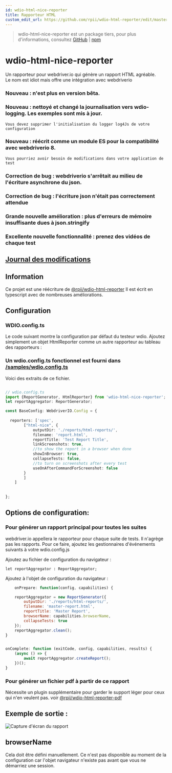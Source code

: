 ```yaml
---
id: wdio-html-nice-reporter
title: Rapporteur HTML
custom_edit_url: https://github.com/rpii/wdio-html-reporter/edit/master/README.md
---
```



> wdio-html-nice-reporter est un package tiers, pour plus d'informations, consultez [GitHub](https://github.com/rpii/wdio-html-reporter) | [npm](https://www.npmjs.com/package/wdio-html-nice-reporter)
 # wdio-html-nice-reporter

Un rapporteur pour webdriver.io qui génère un rapport HTML agréable.  
Le nom est idiot mais offre une intégration avec webdriverio

### Nouveau : n'est plus en version bêta.

### Nouveau : nettoyé et changé la journalisation vers wdio-logging. Les exemples sont mis à jour.
    Vous devez supprimer l'initialisation du logger log4Js de votre configuration

### Nouveau : réécrit comme un module ES pour la compatibilité avec webdriverio 8.
    Vous pourriez avoir besoin de modifications dans votre application de test

### Correction de bug : webdriverio s'arrêtait au milieu de l'écriture asynchrone du json.

### Correction de bug : l'écriture json n'était pas correctement attendue

### Grande nouvelle amélioration : plus d'erreurs de mémoire insuffisante dues à json.stringify

### Excellente nouvelle fonctionnalité : prenez des vidéos de chaque test


## [Journal des modifications](https://github.com/rpii/wdio-html-reporter/blob/master/changes.md)

## Information

Ce projet est une réécriture de [@rpii/wdio-html-reporter](https://www.npmjs.com/package/wdio-html-reporter)
Il est écrit en typescript avec de nombreuses améliorations.



## Configuration

### WDIO.config.ts

Le code suivant montre la configuration par défaut du testeur wdio. Ajoutez simplement un objet HtmlReporter comme un autre rapporteur au tableau des rapporteurs :

### Un wdio.config.ts fonctionnel est fourni dans [/samples/wdio.config.ts](https://github.com/rpii/wdio-html-reporter/blob/master//samples/wdio.config.ts)

Voici des extraits de ce fichier.

```typescript

// wdio.config.ts
import {ReportGenerator, HtmlReporter} from 'wdio-html-nice-reporter';
let reportAggregator: ReportGenerator;

const BaseConfig: WebdriverIO.Config = {
    
  reporters: ['spec',
        ["html-nice", {
            outputDir: './reports/html-reports/',
            filename: 'report.html',
            reportTitle: 'Test Report Title',
            linkScreenshots: true,
            //to show the report in a browser when done
            showInBrowser: true,
            collapseTests: false,
            //to turn on screenshots after every test
            useOnAfterCommandForScreenshot: false
        }
        ]
    ]
    
 
};
```
## Options de configuration:
  
### Pour générer un rapport principal pour toutes les suites

webdriver.io appellera le rapporteur pour chaque suite de tests. Il n'agrège pas les rapports. Pour ce faire, ajoutez les gestionnaires d'événements suivants à votre wdio.config.js

Ajoutez au fichier de configuration du navigateur :
```
let reportAggregator : ReportAggregator;
```
Ajoutez à l'objet de configuration du navigateur :
```javascript
    onPrepare: function(config, capabilities) {

    reportAggregator = new ReportGenerator({
        outputDir: './reports/html-reports/',
        filename: 'master-report.html',
        reportTitle: 'Master Report',
        browserName: capabilities.browserName,
        collapseTests: true
    });
    reportAggregator.clean();
}


onComplete: function (exitCode, config, capabilities, results) {
    (async () => {
        await reportAggregator.createReport();
    })();
}


``` 


  
### Pour générer un fichier pdf à partir de ce rapport

Nécessite un plugin supplémentaire pour garder le support léger pour ceux qui n'en veulent pas.
voir [@rpii/wdio-html-reporter-pdf](https://www.npmjs.com/package/@rpii/wdio-html-reporter-pdf)


## Exemple de sortie :

![Capture d'écran du rapport](https://github.com/rpii/wdio-html-reporter/blob/master/TestReport.png)

## browserName

Cela doit être défini manuellement. Ce n'est pas disponible au moment de la configuration car l'objet navigateur n'existe pas avant que vous ne démarriez une session.